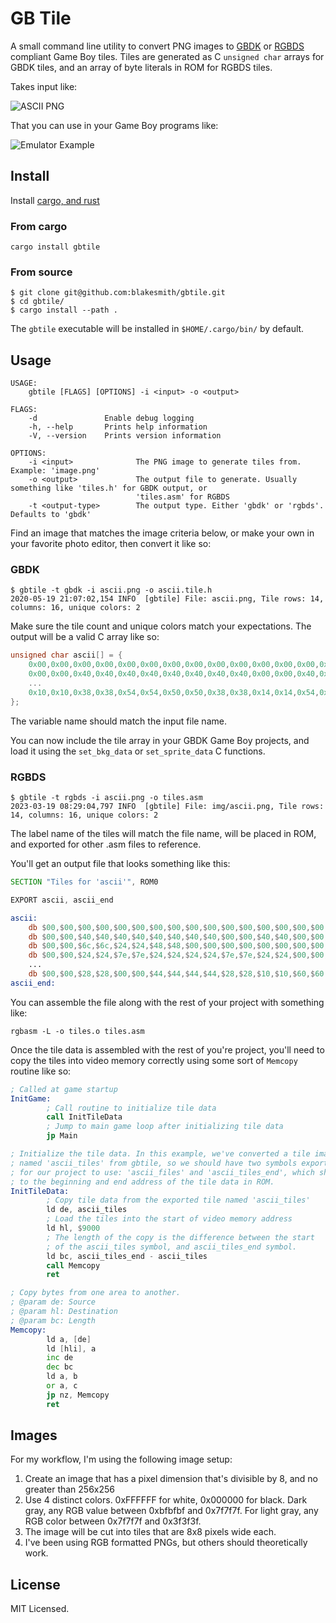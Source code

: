 # GB Tile

A small command line utility to convert PNG images
to [GBDK](http://gbdk.sourceforge.net/) or [RGBDS](https://rgbds.gbdev.io/)
compliant Game Boy tiles. Tiles are generated as C `unsigned char` arrays for
GBDK tiles, and an array of byte literals in ROM for RGBDS tiles.

Takes input like:

![ASCII PNG](https://raw.github.com/blakesmith/gbtile/master/img/ascii.png)

That you can use in your Game Boy programs like:

![Emulator Example](https://raw.github.com/blakesmith/gbtile/master/img/emu_example.png)

## Install

Install [cargo, and rust](https://rustup.rs/)

### From cargo

```
cargo install gbtile
```

### From source

```
$ git clone git@github.com:blakesmith/gbtile.git
$ cd gbtile/
$ cargo install --path .
```

The `gbtile` executable will be installed in `$HOME/.cargo/bin/` by default.

## Usage

```
USAGE:
    gbtile [FLAGS] [OPTIONS] -i <input> -o <output>

FLAGS:
    -d               Enable debug logging
    -h, --help       Prints help information
    -V, --version    Prints version information

OPTIONS:
    -i <input>              The PNG image to generate tiles from. Example: 'image.png'
    -o <output>             The output file to generate. Usually something like 'tiles.h' for GBDK output, or
                            'tiles.asm' for RGBDS
    -t <output-type>        The output type. Either 'gbdk' or 'rgbds'. Defaults to 'gbdk'
```

Find an image that matches the image criteria below, or make your own
in your favorite photo editor, then convert it like so:

### GBDK

```
$ gbtile -t gbdk -i ascii.png -o ascii.tile.h
2020-05-19 21:07:02,154 INFO  [gbtile] File: ascii.png, Tile rows: 14,
columns: 16, unique colors: 2
```

Make sure the tile count and unique colors match your
expectations. The output will be a valid C array like so:

```c
unsigned char ascii[] = {
    0x00,0x00,0x00,0x00,0x00,0x00,0x00,0x00,0x00,0x00,0x00,0x00,0x00,0x00,0x00,0x00,
    0x00,0x00,0x40,0x40,0x40,0x40,0x40,0x40,0x40,0x40,0x00,0x00,0x40,0x40,0x00,0x00,
    ...
    0x10,0x10,0x38,0x38,0x54,0x54,0x50,0x50,0x38,0x38,0x14,0x14,0x54,0x54,0x38,0x38,
};
```

The variable name should match the input file name.

You can now include the tile array in your GBDK Game Boy projects, and
load it using the `set_bkg_data` or `set_sprite_data` C functions.

### RGBDS

```
$ gbtile -t rgbds -i ascii.png -o tiles.asm
2023-03-19 08:29:04,797 INFO  [gbtile] File: img/ascii.png, Tile rows: 14, columns: 16, unique colors: 2
```

The label name of the tiles will match the file name, will be placed in ROM, and exported
for other .asm files to reference.

You'll get an output file that looks something like this:

```asm
SECTION "Tiles for 'ascii'", ROM0

EXPORT ascii, ascii_end

ascii:
    db $00,$00,$00,$00,$00,$00,$00,$00,$00,$00,$00,$00,$00,$00,$00,$00,
    db $00,$00,$40,$40,$40,$40,$40,$40,$40,$40,$00,$00,$40,$40,$00,$00,
    db $00,$00,$6c,$6c,$24,$24,$48,$48,$00,$00,$00,$00,$00,$00,$00,$00,
    db $00,$00,$24,$24,$7e,$7e,$24,$24,$24,$24,$7e,$7e,$24,$24,$00,$00,
    ...
    db $00,$00,$28,$28,$00,$00,$44,$44,$44,$44,$28,$28,$10,$10,$60,$60
ascii_end:
```

You can assemble the file along with the rest of your project with something like:

```
rgbasm -L -o tiles.o tiles.asm
```

Once the tile data is assembled with the rest of you're project, you'll need to copy
the tiles into video memory correctly using some sort of `Memcopy` routine like so:

```asm
; Called at game startup
InitGame:
        ; Call routine to initialize tile data
        call InitTileData
        ; Jump to main game loop after initializing tile data
        jp Main

; Initialize the tile data. In this example, we've converted a tile image
; named 'ascii_tiles' from gbtile, so we should have two symbols exported
; for our project to use: 'ascii_files' and 'ascii_tiles_end', which should reference
; to the beginning and end address of the tile data in ROM.
InitTileData:
        ; Copy tile data from the exported tile named 'ascii_tiles'
        ld de, ascii_tiles
        ; Load the tiles into the start of video memory address
        ld hl, $9000
        ; The length of the copy is the difference between the start
        ; of the ascii_tiles symbol, and ascii_tiles_end symbol.
        ld bc, ascii_tiles_end - ascii_tiles
        call Memcopy
        ret

; Copy bytes from one area to another.
; @param de: Source
; @param hl: Destination
; @param bc: Length
Memcopy:
        ld a, [de]
        ld [hli], a
        inc de
        dec bc
        ld a, b
        or a, c
        jp nz, Memcopy
        ret
```

## Images

For my workflow, I'm using the following image setup:

1. Create an image that has a pixel dimension that's divisible by 8, and no greater than 256x256
2. Use 4 distinct colors. 0xFFFFFF for white, 0x000000 for black. Dark gray, any RGB value between 0xbfbfbf and 0x7f7f7f. For light gray, any RGB color between 0x7f7f7f and 0x3f3f3f.
3. The image will be cut into tiles that are 8x8 pixels wide each.
4. I've been using RGB formatted PNGs, but others should theoretically work.

## License

MIT Licensed.
